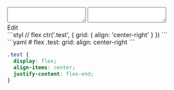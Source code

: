 <div data-size="150" class="code-cont" data-example="center-right-A">
    <div class="code">
        <div class="code-wrap">
            <textarea id="stylus"></textarea>
            <textarea id="css"></textarea>
            <div class="edit-code">
                <span>Edit</span>
            </div>
        </div>
    </div>
</div>


<div data-size="150" data-examples="stylus"></div>
```styl
// flex
ctr('.test', {
  grid: {
    align: 'center-right'
  }
})
```

<div data-size="150" data-examples="yaml"></div>
```yaml
# flex
.test:
  grid:
    align: center-right
```

```css
.test {
  display: flex;
  align-items: center;
  justify-content: flex-end;
}
```
<div class="cf"></div>
